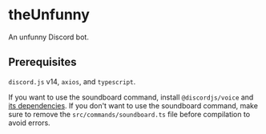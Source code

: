 # theUnfunny

An unfunny Discord bot.

## Prerequisites

`discord.js` v14, `axios`, and `typescript`. 

If you want to use the soundboard command, install `@discordjs/voice` and [its dependencies](https://www.npmjs.com/package/@discordjs/voice#dependencies). If you don't want to use the soundboard command, make sure to remove the `src/commands/soundboard.ts` file before compilation to avoid errors.
